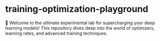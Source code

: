 # training-optimization-playground
🚀 Welcome to the ultimate experimental lab for supercharging your deep learning models! This repository dives deep into the world of optimizers, learning rates, and advanced training techniques.

